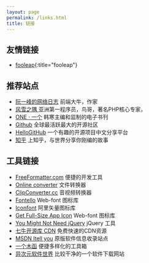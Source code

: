 ```yaml
---
layout: page
permalink: /links.html
title: 链接
---
```


## 友情链接

* [fooleap](https://blog.fooleap.org/){:title="fooleap"}

## 推荐站点

* [阮一峰的网络日志](http://www.ruanyifeng.com/blog) 前端大牛，作家
* [风雪之隅 ](https://www.laruence.com) 亚洲第一程序员，鸟哥，著名PHP核心专家，
* [ONE · 一个](https://wufazhuce.com) 韩寒主编和监制的电子书刊
* [Github](https://github.com) 全球最活跃最大的开源社区
* [HelloGitHub](https://hellogithub.com) 一个有趣的开源项目中文分享平台
* [知乎](https://www.zhihu.com) 上知乎，与世界分享你刚编的故事

## 工具链接

* [FreeFormatter.com](http://www.freeformatter.com) 便捷的开发工具
* [Online converter](http://www.online-convert.com) 文件转换器
* [ClipConverter.cc](http://www.clipconverter.cc) 音视频转换器
* [Fontello](http://fontello.com) Web-font 图标库
* [Iconfont](http://www.iconfont.cn) 阿里矢量图标库
* [Get Full-Size App Icon](http://submit.icoicon.com) Web-font 图标库
* [You Might Not Need jQuery](http://youmightnotneedjquery.com) jQuery 工具
* [七牛开源库 CDN](http://staticfile.org) 免费快速的CDN资源
* [MSDN Itell you](https://msdn.itellyou.cn) 原版软件信息收录站点
* [一个木函](https://ol.woobx.cn) 便捷多样化的工具箱
* [异次元软件世界](https://www.iplaysoft.com) 比较干净的一个软件下载网站
